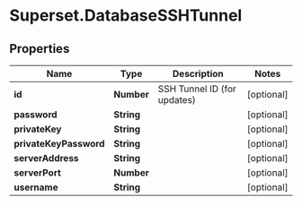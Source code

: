 # Superset.DatabaseSSHTunnel

## Properties
Name | Type | Description | Notes
------------ | ------------- | ------------- | -------------
**id** | **Number** | SSH Tunnel ID (for updates) | [optional] 
**password** | **String** |  | [optional] 
**privateKey** | **String** |  | [optional] 
**privateKeyPassword** | **String** |  | [optional] 
**serverAddress** | **String** |  | [optional] 
**serverPort** | **Number** |  | [optional] 
**username** | **String** |  | [optional] 
